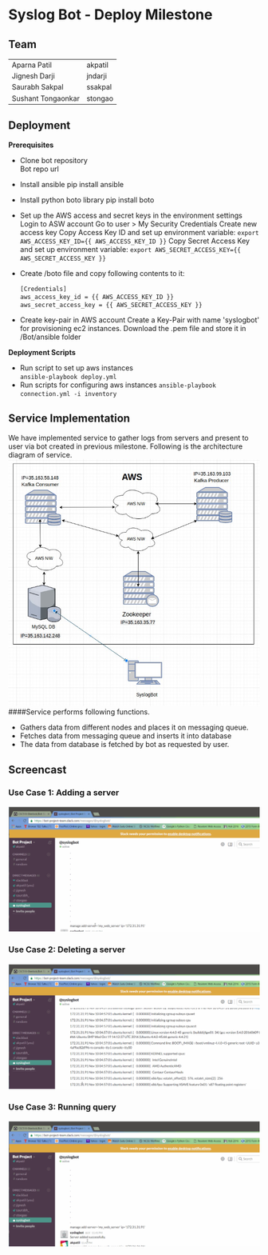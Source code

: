 # Syslog Bot - Deploy Milestone


## Team 

<table>
<tr>
<td> Aparna Patil </td>
<td> akpatil </td>
</tr>
<tr>
<td> Jignesh Darji </td>
<td> jndarji </td>
</tr>
<tr>
<td> Saurabh Sakpal </td>
<td> ssakpal </td>
</tr>
<tr>
<td> Sushant Tongaonkar </td>
<td>  stongao </td>
</tr>
</table>

## Deployment
<b>Prerequisites</b><br>

- Clone bot repository<br>
	Bot repo url
- Install ansible
	pip install ansible
- Install python boto library
	pip install boto
- Set up the AWS access and secret keys in the environment settings
	Login to ASW account
	Go to user > My Security Credentials
	Create new access key
	Copy Access Key ID and set up environment variable:
	```export AWS_ACCESS_KEY_ID={{ AWS_ACCESS_KEY_ID }}```
	Copy Secret Access Key and set up environment variable:
	```export AWS_SECRET_ACCESS_KEY={{ AWS_SECRET_ACCESS_KEY }}```

- Create /boto file and copy following contents to it:
	```
	[Credentials]
	aws_access_key_id = {{ AWS_ACCESS_KEY_ID }}
	aws_secret_access_key = {{ AWS_SECRET_ACCESS_KEY }}
	```
- Create key-pair in AWS account
	Create a Key-Pair with name 'syslogbot' for provisioning ec2 instances.
	Download the .pem file and store it in /Bot/ansible folder

<b>Deployment Scripts</b><br>

- Run script to set up aws instances<br>
	```ansible-playbook deploy.yml```
- Run scripts for configuring aws instances
	```ansible-playbook connection.yml -i inventory```

## Service Implementation
We have implemented service to gather logs from servers and present to user via bot created in previous milestone. Following is the architecture diagram of service.
![architecture](doc/images/architecture.jpg)
####Service performs following functions.
- Gathers data from different nodes and places it on messaging queue.
- Fetches data from messaging queue and inserts it into database
- The data from database is fetched by bot as requested by user.

## Screencast
### Use Case 1: Adding a server
![Screencast 1](doc/images/service_cast_addServer.gif)
### Use Case 2: Deleting a server
![Screencast 2](doc/images/service_cast_deleteServer.gif)
### Use Case 3: Running query
![Screencast 3](doc/images/service_cast_queryServer.gif)
